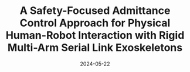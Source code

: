 ---
title: "A Safety-Focused Admittance Control Approach for Physical Human-Robot Interaction with Rigid Multi-Arm Serial Link Exoskeletons"
authors: "Jianwei Sun, Erik Harrison Kramer, Jacob Rosen."
venue: "IEEE/ASME Transactions on Mechatronics (TMECH), 2024."
date: 2024-05-22
link: "https://ieeexplore.ieee.org/abstract/document/10536935"
pdf: "../assets/files/TMECH_2023.pdf"
citation: 'J. Sun, E. H. Kramer and J. Rosen, "A Safety-Focused Admittance Control Approach for Physical Human-Robot Interaction with Rigid Multi-Arm Serial Link Exoskeletons," in IEEE/ASME Transactions on Mechatronics, 2024, doi: 10.1109/TMECH.2024.3389046.'
video: "https://youtu.be/rGCEawzjW1U"
selected: true
---